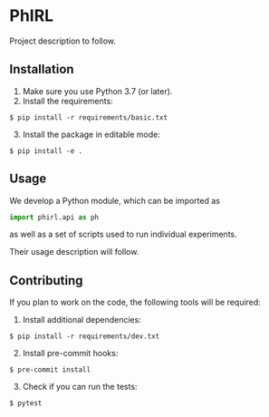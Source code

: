 # PhIRL

Project description to follow.

## Installation
1. Make sure you use Python 3.7 (or later).
2. Install the requirements:
```
$ pip install -r requirements/basic.txt
```
3. Install the package in editable mode:
```
$ pip install -e .
```

## Usage
We develop a Python module, which can be imported as
```python
import phirl.api as ph
```
as well as a set of scripts used to run individual experiments.

Their usage description will follow. 

## Contributing
If you plan to work on the code, the following tools will be required:
1. Install additional dependencies:
```
$ pip install -r requirements/dev.txt
```
2. Install pre-commit hooks:
```
$ pre-commit install
```
3. Check if you can run the tests:
```
$ pytest
```


